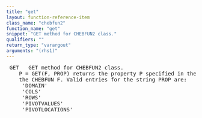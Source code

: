 ```yaml
---
title: "get"
layout: function-reference-item
class_name: "chebfun2"
function_name: "get"
snippet: "GET method for CHEBFUN2 class."
qualifiers: ""
return_type: "varargout"
arguments: "(rhs1)"
---
```


<pre class="help-text"> GET   GET method for CHEBFUN2 class.
    P = GET(F, PROP) returns the property P specified in the string PROP from
    the CHEBFUN F. Valid entries for the string PROP are:
     'DOMAIN'
     'COLS'
     'ROWS' 
     'PIVOTVALUES'
     'PIVOTLOCATIONS'
</pre>